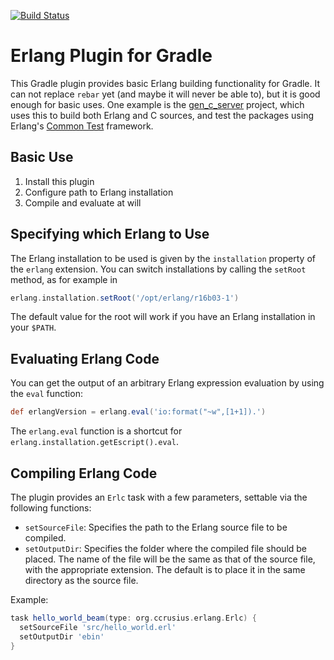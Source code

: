 [![Build Status](https://travis-ci.org/ccrusius/gradle-erlang-plugin.svg?branch=master)](https://travis-ci.org/ccrusius/gradle-erlang-plugin)

# Erlang Plugin for Gradle

This Gradle plugin provides basic Erlang building functionality for
Gradle. It can not replace `rebar` yet (and maybe it will never be
able to), but it is good enough for basic uses. One example is the
[gen_c_server](https://github.com/ccrusius/gen_c_server) project,
which uses this to build both Erlang and C sources, and test the
packages using Erlang's
[Common Test](http://erlang.org/doc/man/ct.html) framework.

## Basic Use

1. Install this plugin
2. Configure path to Erlang installation
3. Compile and evaluate at will

## Specifying which Erlang to Use

The Erlang installation to be used is given by the `installation`
property of the `erlang` extension. You can switch installations by
calling the `setRoot` method, as for example in
```groovy
erlang.installation.setRoot('/opt/erlang/r16b03-1')
```
The default value for the root will work if you have an Erlang
installation in your `$PATH`.

## Evaluating Erlang Code

You can get the output of an arbitrary Erlang expression evaluation by
using the `eval` function:
```groovy
def erlangVersion = erlang.eval('io:format("~w",[1+1]).')
```
The `erlang.eval` function is a shortcut for
`erlang.installation.getEscript().eval`.

## Compiling Erlang Code

The plugin provides an `Erlc` task with a few parameters, settable via
the following functions:

* `setSourceFile`: Specifies the path to the Erlang source file to be
  compiled.
* `setOutputDir`: Specifies the folder where the compiled file should
  be placed. The name of the file will be the same as that of the
  source file, with the appropriate extension. The default is to place
  it in the same directory as the source file.

Example:
```groovy
task hello_world_beam(type: org.ccrusius.erlang.Erlc) {
  setSourceFile 'src/hello_world.erl'
  setOutputDir 'ebin'
}
```
